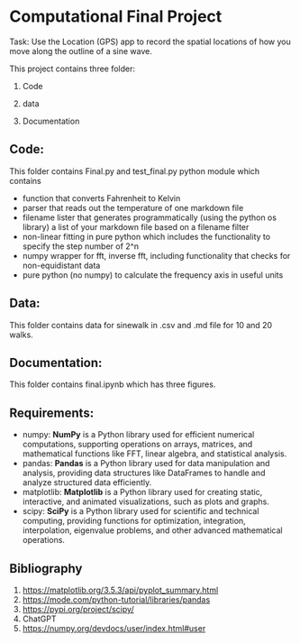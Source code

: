 # Computational Final Project
Task: Use the Location (GPS) app to record the spatial locations of how you move along the outline of a sine wave.

This project contains three folder:

1. Code

2. data

3. Documentation

## Code:
This folder contains Final.py and test_final.py python module which contains 
- function that converts Fahrenheit to Kelvin
- parser that reads out the temperature of one markdown file
- filename lister that generates programmatically (using the python os library) a list of your markdown file based on a filename filter
- non-linear fitting in pure python which includes the functionality to specify the step number of 2^n
- numpy wrapper for fft, inverse fft, including functionality that checks for non-equidistant data
- pure python (no numpy) to calculate the frequency axis in useful units

## Data:
This folder contains data for sinewalk in .csv and .md file for 10 and 20 walks.

## Documentation: 
This folder contains final.ipynb which has three figures.

## Requirements:
- numpy: **NumPy** is a Python library used for efficient numerical computations, supporting operations on arrays, matrices, and mathematical functions like FFT, linear algebra, and statistical analysis.
- pandas: **Pandas** is a Python library used for data manipulation and analysis, providing data structures like DataFrames to handle and analyze structured data efficiently.
- matplotlib: **Matplotlib** is a Python library used for creating static, interactive, and animated visualizations, such as plots and graphs.
- scipy: **SciPy** is a Python library used for scientific and technical computing, providing functions for optimization, integration, interpolation, eigenvalue problems, and other advanced mathematical operations.

## **Bibliography**
1. https://matplotlib.org/3.5.3/api/pyplot_summary.html
2. https://mode.com/python-tutorial/libraries/pandas
3. https://pypi.org/project/scipy/
4. ChatGPT
5. https://numpy.org/devdocs/user/index.html#user
